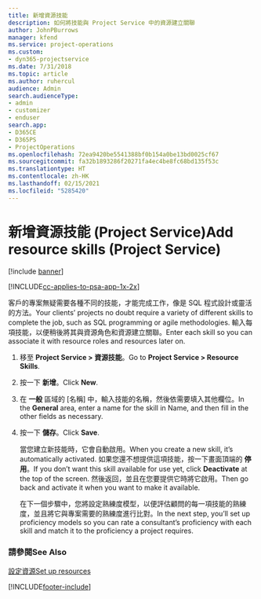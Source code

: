 ```yaml
---
title: 新增資源技能
description: 如何將技能與 Project Service 中的資源建立關聯
author: JohnPBurrows
manager: kfend
ms.service: project-operations
ms.custom:
- dyn365-projectservice
ms.date: 7/31/2018
ms.topic: article
ms.author: ruhercul
audience: Admin
search.audienceType:
- admin
- customizer
- enduser
search.app:
- D365CE
- D365PS
- ProjectOperations
ms.openlocfilehash: 72ea9420be5541388bf0b154a0be13bd0025cf67
ms.sourcegitcommit: fa32b1893286f20271fa4ec4be8fc68bd135f53c
ms.translationtype: HT
ms.contentlocale: zh-HK
ms.lasthandoff: 02/15/2021
ms.locfileid: "5285420"
---
```

# <a name="add-resource-skills-project-service"></a><span data-ttu-id="a949d-103">新增資源技能 (Project Service)</span><span class="sxs-lookup"><span data-stu-id="a949d-103">Add resource skills (Project Service)</span></span>

[!include [banner](../includes/psa-now-project-operations.md)]

[!INCLUDE[cc-applies-to-psa-app-1x-2x](../includes/cc-applies-to-psa-app-1x-2x.md)]

<span data-ttu-id="a949d-104">客戶的專案無疑需要各種不同的技能，才能完成工作，像是 SQL 程式設計或靈活的方法。</span><span class="sxs-lookup"><span data-stu-id="a949d-104">Your clients’ projects no doubt require a variety of different skills to complete the job, such as SQL programming or agile methodologies.</span></span> <span data-ttu-id="a949d-105">輸入每項技能，以便稍後將其與資源角色和資源建立關聯。</span><span class="sxs-lookup"><span data-stu-id="a949d-105">Enter each skill so you can associate it with resource roles and resources later on.</span></span>  
  
1. <span data-ttu-id="a949d-106">移至 **Project Service > 資源技能**。</span><span class="sxs-lookup"><span data-stu-id="a949d-106">Go to **Project Service > Resource Skills**.</span></span>  
  
2. <span data-ttu-id="a949d-107">按一下 **新增**。</span><span class="sxs-lookup"><span data-stu-id="a949d-107">Click **New**.</span></span>  
  
3. <span data-ttu-id="a949d-108">在 **一般** 區域的 [名稱] 中，輸入技能的名稱，然後依需要填入其他欄位。</span><span class="sxs-lookup"><span data-stu-id="a949d-108">In the **General** area, enter a name for the skill in Name, and then fill in the other fields as necessary.</span></span>  
  
4. <span data-ttu-id="a949d-109">按一下 **儲存**。</span><span class="sxs-lookup"><span data-stu-id="a949d-109">Click **Save**.</span></span>  
  
   <span data-ttu-id="a949d-110">當您建立新技能時，它會自動啟用。</span><span class="sxs-lookup"><span data-stu-id="a949d-110">When you create a new skill, it’s automatically activated.</span></span> <span data-ttu-id="a949d-111">如果您還不想提供這項技能，按一下畫面頂端的 **停用**。</span><span class="sxs-lookup"><span data-stu-id="a949d-111">If you don’t want this skill available for use yet, click **Deactivate** at the top of the screen.</span></span> <span data-ttu-id="a949d-112">然後返回，並且在您要提供它時將它啟用。</span><span class="sxs-lookup"><span data-stu-id="a949d-112">Then go back and activate it when you want to make it available.</span></span>  
  
   <span data-ttu-id="a949d-113">在下一個步驟中，您將設定熟練度模型，以便評估顧問的每一項技能的熟練度，並且將它與專案需要的熟練度進行比對。</span><span class="sxs-lookup"><span data-stu-id="a949d-113">In the next step, you’ll set up proficiency models so you can rate a consultant’s proficiency with each skill and match it to the proficiency a project requires.</span></span>  
  
### <a name="see-also"></a><span data-ttu-id="a949d-114">請參閱</span><span class="sxs-lookup"><span data-stu-id="a949d-114">See Also</span></span>  
 [<span data-ttu-id="a949d-115">設定資源</span><span class="sxs-lookup"><span data-stu-id="a949d-115">Set up resources</span></span>](../psa/set-up-resources.md)


[!INCLUDE[footer-include](../includes/footer-banner.md)]